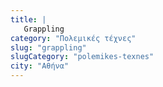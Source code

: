 ```yaml
---
title: |
   Grappling
category: "Πολεμικές τέχνες"
slug: "grappling"
slugCategory: "polemikes-texnes"
city: "Αθήνα"
---
```


